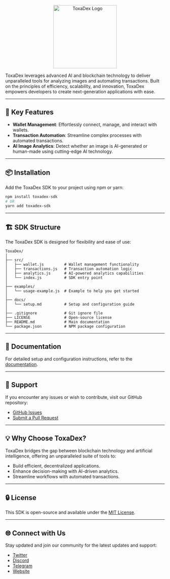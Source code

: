 <p align="center">
  <img src="https://avatars.githubusercontent.com/u/195270578?s=200&v=4" alt="ToxaDex Logo" width="200" />
</p>

ToxaDex leverages advanced AI and blockchain technology to deliver unparalleled tools for analyzing images and automating transactions. Built on the principles of efficiency, scalability, and innovation, ToxaDex empowers developers to create next-generation applications with ease.

---

## 🚀 Key Features

- **Wallet Management**: Effortlessly connect, manage, and interact with wallets.
- **Transaction Automation**: Streamline complex processes with automated transactions.
- **AI Image Analytics**: Detect whether an image is AI-generated or human-made using cutting-edge AI technology.

---

## 📦 Installation

Add the ToxaDex SDK to your project using npm or yarn:

```bash
npm install toxadex-sdk
# OR
yarn add toxadex-sdk
```

---

## 🏗️ SDK Structure

The ToxaDex SDK is designed for flexibility and ease of use:

```
ToxaDex/
│
├── src/
│   ├── wallet.js         # Wallet management functionality
│   ├── transactions.js   # Transaction automation logic
│   ├── analytics.js      # AI-powered analytics capabilities
│   └── index.js          # SDK entry point
│
├── examples/
│   └── usage-example.js  # Example to help you get started
│
├── docs/
│   └── setup.md          # Setup and configuration guide
│
├── .gitignore            # Git ignore file
├── LICENSE               # Open-source license
├── README.md             # Main documentation
└── package.json          # NPM package configuration
```

---

## 📘 Documentation

For detailed setup and configuration instructions, refer to the [documentation](./docs/setup.md).

---

## 💬 Support

If you encounter any issues or wish to contribute, visit our GitHub repository:

- [GitHub Issues](https://github.com/ToxaDex/ToxaDex/issues)
- [Submit a Pull Request](https://github.com/ToxaDex/ToxaDex/pulls)

---

## 💡 Why Choose ToxaDex?

ToxaDex bridges the gap between blockchain technology and artificial intelligence, offering an unparalleled suite of tools to:

- Build efficient, decentralized applications.
- Enhance decision-making with AI-driven analytics.
- Streamline workflows with automated transactions.

---

## 🔒 License

This SDK is open-source and available under the [MIT License](./LICENSE).

---

## 🌐 Connect with Us

Stay updated and join our community for the latest updates and support:

- [Twitter](https://x.com/ToxaDex)
- [Discord](https://discord.gg/toxadex)
- [Telegram](https://t.me/ToxaDex)
- [Website](https://toxadex.ai/)
